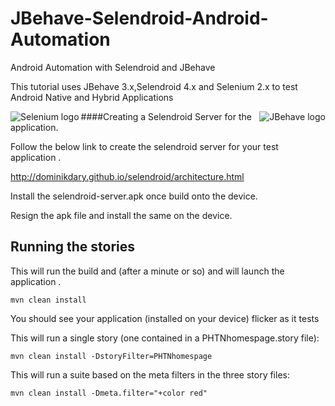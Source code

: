 JBehave-Selendroid-Android-Automation
=====================================

Android Automation with Selendroid and JBehave 

This tutorial uses JBehave 3.x,Selendroid 4.x and Selenium 2.x to test Android Native and Hybrid Applications

<img src="http://jbehave.org/reference/preview/images/jbehave-logo.png" alt="JBehave logo" align="right" /> 

<img src="http://sauceio.com/wp-content/uploads/2011/11/selenium-logo-150x150.png" alt="Selenium logo" align="left" /> 







####Creating a Selendroid Server for the application.

Follow the below link to create the selendroid server for your test application .

http://dominikdary.github.io/selendroid/architecture.html

Install the selendroid-server.apk once build onto the device.

Resign the apk file and install the same on the device. 


## Running the stories

This will run the build and (after a minute or so) and will launch the application . 

    mvn clean install 

You should see your application  (installed on your device) flicker as it tests

This will run a single story (one contained in a PHTNhomespage.story file):

    mvn clean install -DstoryFilter=PHTNhomespage

This will run a suite based on the meta filters in the three story files:

    mvn clean install -Dmeta.filter="+color red"
